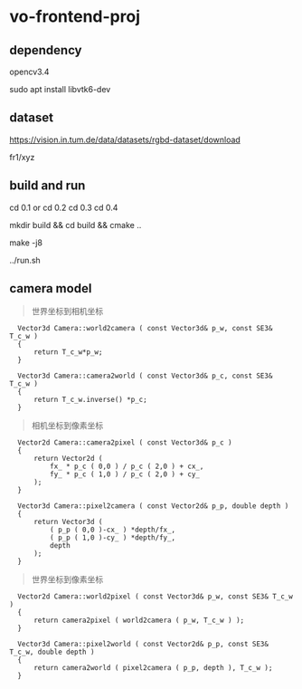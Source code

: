 # vo-frontend-proj

## dependency 

opencv3.4

sudo apt install libvtk6-dev 

## dataset 

https://vision.in.tum.de/data/datasets/rgbd-dataset/download

fr1/xyz

## build and run 

cd 0.1 or 
cd 0.2 
cd 0.3 
cd 0.4 

mkdir build && cd build && cmake ..

make -j8

../run.sh


## camera model 

> 世界坐标到相机坐标

```
  Vector3d Camera::world2camera ( const Vector3d& p_w, const SE3& T_c_w )
  {
      return T_c_w*p_w;
  }

  Vector3d Camera::camera2world ( const Vector3d& p_c, const SE3& T_c_w )
  {
      return T_c_w.inverse() *p_c;
  }
```

> 相机坐标到像素坐标

```
  Vector2d Camera::camera2pixel ( const Vector3d& p_c )
  {
      return Vector2d (
          fx_ * p_c ( 0,0 ) / p_c ( 2,0 ) + cx_,
          fy_ * p_c ( 1,0 ) / p_c ( 2,0 ) + cy_
      );
  }

  Vector3d Camera::pixel2camera ( const Vector2d& p_p, double depth )
  {
      return Vector3d (
          ( p_p ( 0,0 )-cx_ ) *depth/fx_,
          ( p_p ( 1,0 )-cy_ ) *depth/fy_,
          depth
      );
  }
```

> 世界坐标到像素坐标

```
  Vector2d Camera::world2pixel ( const Vector3d& p_w, const SE3& T_c_w )
  {
      return camera2pixel ( world2camera ( p_w, T_c_w ) );
  }

  Vector3d Camera::pixel2world ( const Vector2d& p_p, const SE3& T_c_w, double depth )
  {
      return camera2world ( pixel2camera ( p_p, depth ), T_c_w );
  }
```